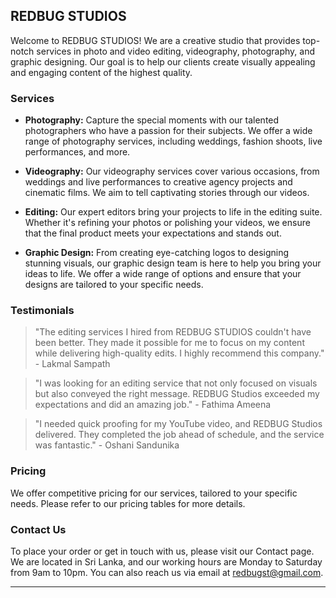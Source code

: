 ## REDBUG STUDIOS

Welcome to REDBUG STUDIOS! We are a creative studio that provides top-notch services in photo and video editing, videography, photography, and graphic designing. Our goal is to help our clients create visually appealing and engaging content of the highest quality.

### Services

- **Photography:** Capture the special moments with our talented photographers who have a passion for their subjects. We offer a wide range of photography services, including weddings, fashion shoots, live performances, and more.

- **Videography:** Our videography services cover various occasions, from weddings and live performances to creative agency projects and cinematic films. We aim to tell captivating stories through our videos.

- **Editing:** Our expert editors bring your projects to life in the editing suite. Whether it's refining your photos or polishing your videos, we ensure that the final product meets your expectations and stands out.

- **Graphic Design:** From creating eye-catching logos to designing stunning visuals, our graphic design team is here to help you bring your ideas to life. We offer a wide range of options and ensure that your designs are tailored to your specific needs.

### Testimonials

> "The editing services I hired from REDBUG STUDIOS couldn't have been better. They made it possible for me to focus on my content while delivering high-quality edits. I highly recommend this company." - Lakmal Sampath

> "I was looking for an editing service that not only focused on visuals but also conveyed the right message. REDBUG Studios exceeded my expectations and did an amazing job." - Fathima Ameena

> "I needed quick proofing for my YouTube video, and REDBUG Studios delivered. They completed the job ahead of schedule, and the service was fantastic." - Oshani Sandunika

### Pricing

We offer competitive pricing for our services, tailored to your specific needs. Please refer to our pricing tables for more details.

### Contact Us

To place your order or get in touch with us, please visit our Contact page. We are located in Sri Lanka, and our working hours are Monday to Saturday from 9am to 10pm. You can also reach us via email at redbugst@gmail.com.

---
